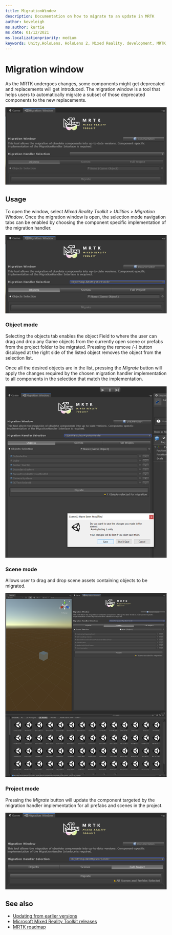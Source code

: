 ```yaml
---
title: MigrationWindow
description: Documentation on how to migrate to an update in MRTK
author: keveleigh
ms.author: kurtie
ms.date: 01/12/2021
ms.localizationpriority: medium
keywords: Unity,HoloLens, HoloLens 2, Mixed Reality, development, MRTK,
---
```


# Migration window

As the MRTK undergoes changes, some components might get deprecated and replacements will get introduced.
The migration window is a tool that helps users to automatically migrate a subset of those deprecated components to the new replacements.

![Migration window](../images/migration-window/MRTK_Migration_Window.png)

## Usage

To open the window, select *Mixed Reality Toolkit* > *Utilities* > *Migration Window*. Once the migration window is open, the selection mode navigation tabs can be enabled by choosing the component specific implementation of the migration handler.  

![Migration selection modes](../images/migration-window/MRTK_Migration_Modes.png)

### Object mode

Selecting the objects tab enables the object Field to where the user can drag and drop any Game objects from the currently open scene or prefabs from the project folder to be migrated.
Pressing the remove *(-)* button displayed at the right side of the listed object removes the object from the selection list.

Once all the desired objects are in the list, pressing the *Migrate* button will apply the changes required by the chosen migration handler implementation to all components in the selection that match the implementation.

![Selection migration](../images/migration-window/MRTK_Object_Migration.png)

### Scene mode

Allows user to drag and drop scene assets containing objects to be migrated.

![Selecting scenes for migration](../images/migration-window/MRTK_Scene_Selection.png)

### Project mode

Pressing the *Migrate* button will update the component targeted by the migration handler implementation for all prefabs and scenes in the project.

![Migrating a complete project](../images/migration-window/MRTK_Project_Migration.png)

## See also

- [Updating from earlier versions](../../updates-deployment/updating.md)
- [Microsoft Mixed Reality Toolkit releases](../../release-notes.md)
- [MRTK roadmap](../../roadmap.md)
